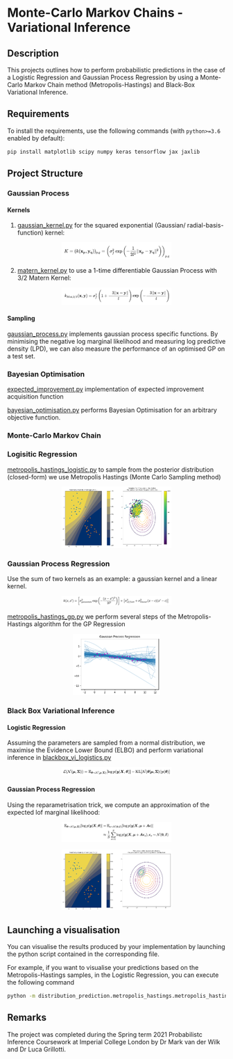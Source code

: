 # Monte-Carlo Markov Chains - Variational Inference

## Description
This projects outlines how to perform probabilistic predictions in the case of a Logistic Regression and Gaussian Process Regression by using a Monte-Carlo Markov Chain method (Metropolis-Hastings) and Black-Box Variational Inference.

## Requirements

To install the requirements, use the following commands (with `python>=3.6` enabled by default):
```bash
pip install matplotlib scipy numpy keras tensorflow jax jaxlib
```

## Project Structure

### Gaussian Process
#### Kernels 
1. [gaussian_kernel.py](https://github.com/Nasmasim/monte-carlo-markov-chains/blob/main/kernels/gaussian_kernel.py) for the squared exponential (Gaussian/ radial-basis-function) kernel: 

<p align="center">
<img src="https://github.com/Nasmasim/monte-carlo-markov-chains/blob/main/plots/Screenshot%202021-03-29%20at%2012.05.53.png" width="50%">
</p>

2. [matern_kernel.py](https://github.com/Nasmasim/monte-carlo-markov-chains/blob/main/kernels/matern_kernel.py) to use a 1-time differentiable Gaussian Process with 3/2 Matern Kernel: 
<p align="center">
<img src="https://github.com/Nasmasim/monte-carlo-markov-chains/blob/main/plots/Screenshot%202021-03-29%20at%2012.08.49.png
" width="50%">
</p>

#### Sampling 
[gaussian_process.py](https://github.com/Nasmasim/monte-carlo-markov-chains/blob/main/gaussian_process.py) implements gaussian process specific functions. By minimising the negative log marginal likelihood and measuring log predictive density (LPD), we can also measure the performance of an optimised GP on a test set. 

### Bayesian Optimisation

[expected_improvement.py](https://github.com/Nasmasim/monte-carlo-markov-chains/blob/main/acquisition_functions/expected_improvement.py) implementation of expected improvement acquisition function

[bayesian_optimisation.py](https://github.com/Nasmasim/monte-carlo-markov-chains/blob/main/bayesian_optimisation.py) performs Bayesian Optimisation for an arbitrary objective function. 

### Monte-Carlo Markov Chain 
### Logisitic Regression 
[metropolis_hastings_logistic.py](https://github.com/Nasmasim/monte-carlo-markov-chains/blob/main/distribution_prediction/metropolis_hastings/metropolis_hastings_logistic.py) to sample from the posterior distribution (closed-form) we use Metropolis Hastings (Monte Carlo Sampling method)
<p align="center">
<img src="https://github.com/Nasmasim/monte-carlo-markov-chains/blob/main/plots/metropolis_hastings.png" width="50%">
</p>

### Gaussian Process Regression
Use the sum of two kernels as an example: a gaussian kernel and a linear kernel. 
<p align="center">
<img src="https://github.com/Nasmasim/monte-carlo-markov-chains/blob/main/plots/Screenshot%202021-03-29%20at%2010.31.16.png" width="50%">
</p>

[metropolis_hastings_gp.py](https://github.com/Nasmasim/monte-carlo-markov-chains/blob/main/distribution_prediction/metropolis_hastings/metropolis_hastings_gp.py) we perform several steps of the Metropolis-Hastings algorithm for the GP Regression

<p align="center">
<img src="https://github.com/Nasmasim/monte-carlo-markov-chains/blob/main/plots/gaussian_process_regression.png" width="40%">
</p>

### Black Box Variational Inference
#### Logistic Regression
Assuming the parameters are sampled from a normal distribution, we maximise the Evidence Lower Bound (ELBO) and perform variational inference in [blackbox_vi_logistics.py](https://github.com/Nasmasim/monte-carlo-markov-chains/blob/main/distribution_prediction/blackbox_vi/blackbox_vi_logistics.py)
<p align="center">
<img src="https://github.com/Nasmasim/monte-carlo-markov-chains/blob/main/plots/Screenshot%202021-03-29%20at%2011.47.03.png" width="50%">
</p>

#### Gaussian Process Regression
Using the reparametrisation trick, we compute an approximation of the expected lof marginal likelihood: 
<p align="center">
<img src="https://github.com/Nasmasim/monte-carlo-markov-chains/blob/main/plots/Screenshot%202021-03-29%20at%2011.54.01.png" width="50%">
</p>
<p align="center">
<img src="https://github.com/Nasmasim/monte-carlo-markov-chains/blob/main/plots/black_box_VI.png" width="50%">
</p>

## Launching a visualisation

You can visualise the results produced by your implementation by launching the python script contained in the corresponding file.

For example, if you want to visualise your predictions based on the Metropolis-Hastings samples,
in the Logistic Regression, you can execute the following command

```bash
python -m distribution_prediction.metropolis_hastings.metropolis_hastings_logistic
```

## Remarks

The project was completed during the Spring term 2021 Probabilistc Inference Coursework at Imperial College London by Dr Mark van der Wilk and Dr Luca Grillotti. 

